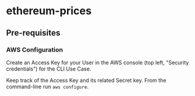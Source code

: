 # ethereum-prices

## Pre-requisites

### AWS Configuration
Create an Access Key for your User in the AWS console (top left, "Security credentials") for the CLI Use Case.

Keep track of the Access Key and its related Secret key. From the command-line run `aws configure`.


